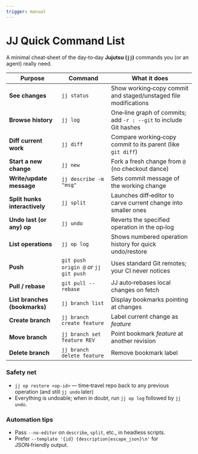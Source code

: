 ```yaml
---
trigger: manual
---
```


# JJ Quick Command List

A minimal cheat‑sheet of the day‑to‑day **Jujutsu (`jj`)** commands you (or an agent) really need.

| Purpose                       | Command                                | What it does                                                      |
| ----------------------------- | -------------------------------------- | ----------------------------------------------------------------- |
| **See changes**               | `jj status`                            | Show working‑copy commit and staged/unstaged file modifications   |
| **Browse history**            | `jj log`                               | One‑line graph of commits; add `-r : --git` to include Git hashes |
| **Diff current work**         | `jj diff`                              | Compare working‑copy commit to its parent (like `git diff`)       |
| **Start a new change**        | `jj new`                               | Fork a fresh change from `@` (no checkout dance)                  |
| **Write/update message**      | `jj describe -m "msg"`                 | Sets commit message of the working change                         |
| **Split hunks interactively** | `jj split`                             | Launches diff‑editor to carve current change into smaller ones    |
| **Undo last (or any) op**     | `jj undo`                              | Reverts the specified operation in the op‑log                     |
| **List operations**           | `jj op log`                            | Shows numbered operation history for quick undo/restore           |
| **Push**                      | `git push origin @` *or* `jj git push` | Uses standard Git remotes; your CI never notices                  |
| **Pull / rebase**             | `git pull --rebase`                    | JJ auto‑rebases local changes on fetch                            |
| **List branches (bookmarks)** | `jj branch list`                       | Display bookmarks pointing at changes                             |
| **Create branch**             | `jj branch create feature`             | Label current change as *feature*                                 |
| **Move branch**               | `jj branch set feature REV`            | Point bookmark *feature* at another revision                      |
| **Delete branch**             | `jj branch delete feature`             | Remove bookmark label                                             |

### Safety net

* `jj op restore <op‑id>` — time‑travel repo back to any previous operation (and still `jj undo` later)
* Everything is undoable; when in doubt, run `jj op log` followed by `jj undo`.

### Automation tips

* Pass `--no-editor` on `describe`, `split`, etc., in headless scripts.
* Prefer `--template '{id} {description|escape_json}\n'` for JSON‑friendly output.
